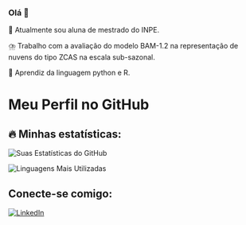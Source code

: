 ### Olá 👋


🔭 Atualmente sou aluna de mestrado do INPE.

⛈️ Trabalho com a avaliação do modelo BAM-1.2 na representação de nuvens do tipo ZCAS na escala sub-sazonal.

🌱 Aprendiz da linguagem python e R.


# Meu Perfil no GitHub

## 🔥 Minhas estatísticas:

![Suas Estatísticas do GitHub](https://github-readme-stats.vercel.app/api?username=FrancieliJorge&show_icons=true&theme=radical)

![Linguagens Mais Utilizadas](https://github-readme-stats.vercel.app/api/top-langs/?username=FrancieliJorge&layout=compact&theme=radical)

## Conecte-se comigo:

[![LinkedIn](https://img.shields.io/badge/LinkedIn-Francieli%20Jorge-blue)](https://www.linkedin.com/in/francielijorge/)

